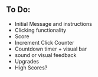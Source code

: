 ## To Do:

- Initial Message and instructions
- Clicking functionality
- Score
- Increment Click Counter
- Countdown timer + visual bar
- sound or visual feedback
- Upgrades
- High Scores?
